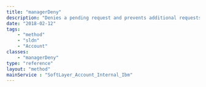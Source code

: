 ```yaml
---
title: "managerDeny"
description: "Denies a pending request and prevents additional requests from the same applicant for as long as the manager remains the same. "
date: "2018-02-12"
tags:
    - "method"
    - "sldn"
    - "Account"
classes:
    - "managerDeny"
type: "reference"
layout: "method"
mainService : "SoftLayer_Account_Internal_Ibm"
---
```

